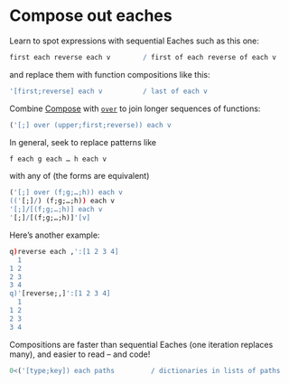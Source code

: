 Compose out eaches
==================



Learn to spot expressions with sequential Eaches such as this one:

```q
first each reverse each v        / first of each reverse of each v
```

and replace them with function compositions like this:

```q
'[first;reverse] each v          / last of each v
```

Combine [Compose](https://code.kx.com/q/ref/compose.md) with [`over`](https://code.kx.com/q/ref/accumulators.md) to join longer sequences of functions:

```q
('[;] over (upper;first;reverse)) each v
```

In general, seek to replace patterns like 

```q
f each g each … h each v
```

with any of (the forms are equivalent)

```q
('[;] over (f;g;…;h)) each v
(('[;]/) (f;g;…;h)) each v
'[;]/[(f;g;…;h)] each v
'[;]/[(f;g;…;h)]'[v]
```

Here’s another example:

```q
q)reverse each ,':[1 2 3 4]
  1
1 2
2 3
3 4
q)'[reverse;,]':[1 2 3 4]
  1
1 2
2 3
3 4
```

Compositions are faster than sequential Eaches (one iteration replaces many), and easier to read – and code!

```q
0<('[type;key]) each paths         / dictionaries in lists of paths
```

